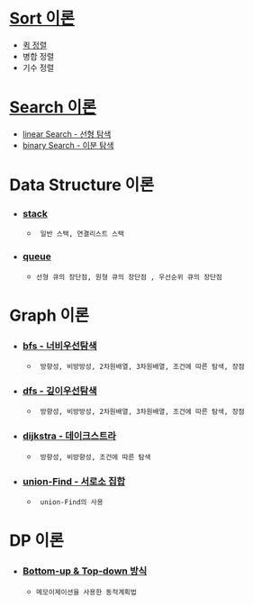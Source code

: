 # [Sort 이론](/sort/README.MD)
  * [퀵 정렬](/sort/quickSort.cpp)
  * 병합 정렬
  * 기수 정렬

# [Search 이론](/search-algo/readme.md)
  * [linear Search - 선형 탐색](/search-algo/linearSearch.h)
  * [binary Search - 이분 탐색](/search-algo/binarySearch.h)

# Data Structure 이론

* ### [stack](/data-structure/stack/readme.md) ###
  * ``` 일반 스택, 연결리스트 스택```

* ### [queue](/data-structure/queue/readme.md) ###
  * ``` 선형 큐의 장단점, 원형 큐의 장단점 , 우선순위 큐의 장단점 ```


# Graph 이론

* ### [bfs - 너비우선탐색](/graph-algo/bfs/readme.md) ###
  * ``` 방향성, 비방방성, 2차원배열, 3차원배열, 조건에 따른 탐색, 장점```

* ### [dfs - 깊이우선탐색](/graph-algo/dfs/readme.md) ###
  * ``` 방향성, 비방방성, 2차원배열, 3차원배열, 조건에 따른 탐색, 장점```

* ### [dijkstra - 데이크스트라](/graph-algo/dijkstra/readme.md) ###
  * ``` 방향성, 비방향성, 조건에 따른 탐색```

* ### [union-Find - 서로소 집합](/graph-algo/union-find/readme.md) ###
  * ``` union-Find의 사용```

# DP 이론
* ### [Bottom-up & Top-down 방식](dp-algo/readme.md)
  * ```메모이제이션을 사용한 동적계획법```